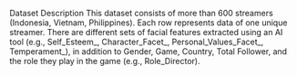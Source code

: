 Dataset Description
This dataset consists of more than 600 streamers (Indonesia, Vietnam, Philippines). Each
row represents data of one unique streamer. There are different sets of facial features
extracted using an AI tool (e.g., Self_Esteem_, Character_Facet_, Personal_Values_Facet_,
Temperament_), in addition to Gender, Game, Country, Total Follower, and the role they
play in the game (e.g., Role_Director).